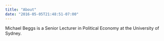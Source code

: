 ```yaml
---
title: "About"
date: "2016-05-05T21:48:51-07:00"
---
```


Michael Beggs is a Senior Lecturer in Political Economy at the University of Sydney.
